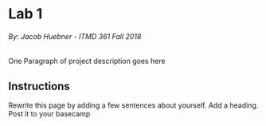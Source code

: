 # Lab 1
###### By: Jacob Huebner - ITMD 361 Fall 2018 
One Paragraph of project description goes here

## Instructions

Rewrite this page by adding a few sentences about yourself. Add a heading. Post it to your basecamp

